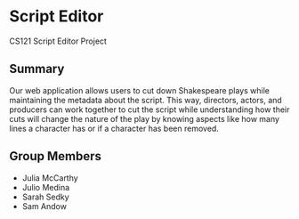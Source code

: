 # Script Editor
CS121 Script Editor Project

## Summary
Our web application allows users to cut down Shakespeare plays while maintaining the metadata about the script. This way, directors, actors, and producers can work together to cut the script while understanding how their cuts will change the nature of the play by knowing aspects like how many lines a character has or if a character has been removed. 

## Group Members
* Julia McCarthy  
* Julio Medina  
* Sarah Sedky  
* Sam Andow
